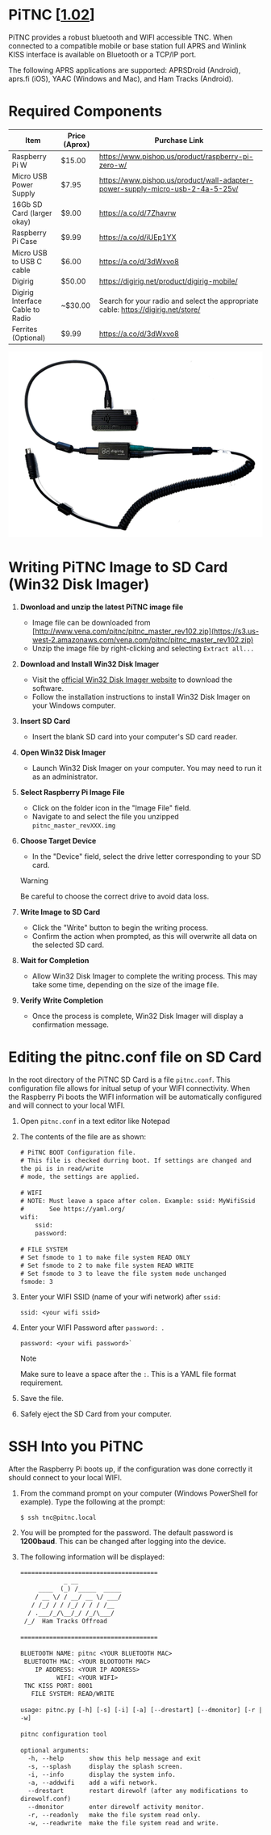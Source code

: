 # PiTNC [[1.02](https://s3.us-west-2.amazonaws.com/vena.com/pitnc/pitnc_master_rev102.zip)]

PiTNC provides a robust bluetooth and WIFI accessible TNC. When connected to a compatible mobile or base station full APRS and Winlink KISS interface is available on Bluetooth or a TCP/IP port.

The following APRS applications are supported: APRSDroid (Android), aprs.fi (iOS), YAAC (Windows and Mac), and Ham Tracks (Android).

# Required Components

| Item | Price (Aprox) | Purchase Link |
| ---- | ------------- | ------------- |
| Raspberry Pi W | $15.00 | https://www.pishop.us/product/raspberry-pi-zero-w/ |
| Micro USB Power Supply | $7.95 | https://www.pishop.us/product/wall-adapter-power-supply-micro-usb-2-4a-5-25v/ |
| 16Gb SD Card (larger okay) | $9.00 | https://a.co/d/7Zhavrw |
| Raspberry Pi Case | $9.99 | https://a.co/d/iUEp1YX |
| Micro USB to USB C cable | $6.00 | https://a.co/d/3dWxvo8 |
| Digirig | $50.00 | https://digirig.net/product/digirig-mobile/ |
| Digirig Interface Cable to Radio | ~$30.00 | Search for your radio and select the appropriate cable: https://digirig.net/store/ |
| Ferrites (Optional) | $9.99 | https://a.co/d/3dWxvo8 |

<img src="docs/pitnc.jpg">

# Writing PiTNC Image to SD Card (Win32 Disk Imager)

1. **Dwonload and unzip the latest PiTNC image file**
   - Image file can be downloaded from [http://www.vena.com/pitnc/pitnc_master_rev102.zip](https://s3.us-west-2.amazonaws.com/vena.com/pitnc/pitnc_master_rev102.zip)
   - Unzip the image file by right-clicking and selecting `Extract all...`
   
2. **Download and Install Win32 Disk Imager**
   - Visit the [official Win32 Disk Imager website](https://sourceforge.net/projects/win32diskimager/) to download the software.
   - Follow the installation instructions to install Win32 Disk Imager on your Windows computer.

3. **Insert SD Card**
   - Insert the blank SD card into your computer's SD card reader.

4. **Open Win32 Disk Imager**
   - Launch Win32 Disk Imager on your computer. You may need to run it as an administrator.

5. **Select Raspberry Pi Image File**
   - Click on the folder icon in the "Image File" field.
   - Navigate to and select the file you unzipped `pitnc_master_revXXX.img`

6. **Choose Target Device**
   - In the "Device" field, select the drive letter corresponding to your SD card. 

  
   > [!WARNING]  
   > Be careful to choose the correct drive to avoid data loss.

7. **Write Image to SD Card**
   - Click the "Write" button to begin the writing process.
   - Confirm the action when prompted, as this will overwrite all data on the selected SD card.

8. **Wait for Completion**
   - Allow Win32 Disk Imager to complete the writing process. This may take some time, depending on the size of the image file.

9. **Verify Write Completion**
   - Once the process is complete, Win32 Disk Imager will display a confirmation message.

# Editing the pitnc.conf file on SD Card

In the root directory of the PiTNC SD Card is a file `pitnc.conf`. This configuration file allows for initual setup of your WIFI connectivity. When the Raspberry Pi boots the WIFI information will be automatically configured and will connect to your local WIFI.

1. Open `pitnc.conf` in a text editor like Notepad

2. The contents of the file are as shown:
   ```
   # PiTNC BOOT Configuration file.
   # This file is checked durring boot. If settings are changed and the pi is in read/write
   # mode, the settings are applied.
   
   # WIFI
   # NOTE: Must leave a space after colon. Example: ssid: MyWifiSsid
   #       See https://yaml.org/
   wifi:
       ssid: 
       password: 
   
   # FILE SYSTEM
   # Set fsmode to 1 to make file system READ ONLY
   # Set fsmode to 2 to make file system READ WRITE
   # Set fsmode to 3 to leave the file system mode unchanged
   fsmode: 3
   ```
3. Enter your WIFI SSID (name of your wifi network) after `ssid: `
   ```
   ssid: <your wifi ssid>
   ```
4. Enter your WIFI Password after `password: `.
   ```
   password: <your wifi password>`
   ```
   
   > [!NOTE]  
   > Make sure to leave a space after the `:`. This is a YAML file format requirement.
5. Save the file.
6. Safely eject the SD Card from your computer.

# SSH Into you PiTNC

After the Raspberry Pi boots up, if the configuration was done correctly it should connect to your local WIFI.

1. From the command prompt on your computer (Windows PowerShell for example). Type the following at the prompt:
   ```console
   $ ssh tnc@pitnc.local
   ```
2. You will be prompted for the password. The default password is **1200baud**. This can be changed after logging into the device.

3. The following information will be displayed:
   ```console
   ======================================
               _ __
        ____  (_) /_____  _____
       / __ \/ / __/ __ \/ ___/
      / /_/ / / /_/ / / / /__
     / .___/_/\__/_/ /_/\___/
    /_/  Ham Tracks Offroad

   ======================================
   
   BLUETOOTH NAME: pitnc <YOUR BLUETOOTH MAC>
    BLUETOOTH MAC: <YOUR BLOOTOOTH MAC>
       IP ADDRESS: <YOUR IP ADDRESS>
             WIFI: <YOUR WIFI>
    TNC KISS PORT: 8001
      FILE SYSTEM: READ/WRITE
   
   usage: pitnc.py [-h] [-s] [-i] [-a] [--drestart] [--dmonitor] [-r | -w]
   
   pitnc configuration tool
   
   optional arguments:
     -h, --help       show this help message and exit
     -s, --splash     display the splash screen.
     -i, --info       display the system info.
     -a, --addwifi    add a wifi network.
     --drestart       restart direwolf (after any modifications to direwolf.conf)
     --dmonitor       enter direwolf activity monitor.
     -r, --readonly   make the file system read only.
     -w, --readwrite  make the file system read and write.
   ```


   
